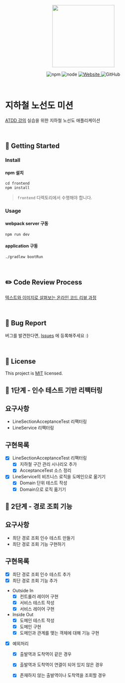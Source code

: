 <p align="center">
    <img width="200px;" src="https://raw.githubusercontent.com/woowacourse/atdd-subway-admin-frontend/master/images/main_logo.png"/>
</p>
<p align="center">
  <img alt="npm" src="https://img.shields.io/badge/npm-%3E%3D%205.5.0-blue">
  <img alt="node" src="https://img.shields.io/badge/node-%3E%3D%209.3.0-blue">
  <a href="https://edu.nextstep.camp/c/R89PYi5H" alt="nextstep atdd">
    <img alt="Website" src="https://img.shields.io/website?url=https%3A%2F%2Fedu.nextstep.camp%2Fc%2FR89PYi5H">
  </a>
  <img alt="GitHub" src="https://img.shields.io/github/license/next-step/atdd-subway-service">
</p>

<br>

# 지하철 노선도 미션
[ATDD 강의](https://edu.nextstep.camp/c/R89PYi5H) 실습을 위한 지하철 노선도 애플리케이션

<br>

## 🚀 Getting Started

### Install
#### npm 설치
```
cd frontend
npm install
```
> `frontend` 디렉토리에서 수행해야 합니다.

### Usage
#### webpack server 구동
```
npm run dev
```
#### application 구동
```
./gradlew bootRun
```
<br>

## ✏️ Code Review Process
[텍스트와 이미지로 살펴보는 온라인 코드 리뷰 과정](https://github.com/next-step/nextstep-docs/tree/master/codereview)

<br>

## 🐞 Bug Report

버그를 발견한다면, [Issues](https://github.com/next-step/atdd-subway-service/issues) 에 등록해주세요 :)

<br>

## 📝 License

This project is [MIT](https://github.com/next-step/atdd-subway-service/blob/master/LICENSE.md) licensed.


## 🚀 1단계 - 인수 테스트 기반 리팩터링
## 요구사항
- LineSectionAcceptanceTest 리팩터링
- LineService 리팩터링

## 구현목록
- [x] LineSectionAcceptanceTest 리팩터링
    - [x] 지하철 구간 관리 시나리오 추가
    - [x] AcceptanceTest 소스 정리
- [x] LineService의 비즈니스 로직을 도메인으로 옮기기
    - [x] Domain 단위 테스트 작성
    - [x] Domain으로 로직 옮기기

## 🚀 2단계 - 경로 조회 기능
## 요구사항
- 최단 경로 조회 인수 테스트 만들기
- 최단 경로 조회 기능 구현하기

## 구현목록
- [x] 최단 경로 조회 인수 테스트 추가
- [x] 최단 경로 조회 기능 추가
* Outside In
    - [x] 컨트롤러 레이어 구현
    - [x] 서비스 테스트 작성
    - [x] 서비스 레이어 구현
* Inside Out
    - [x] 도메인 테스트 작성
    - [x] 도메인 구현
    - [x] 도메인과 관계를 맺는 객체에 대해 기능 구현
- [x] 예외처리
    - [x] 출발역과 도착역이 같은 경우
    - [x] 출발역과 도착역이 연결이 되어 있지 않은 경우
    - [x] 존재하지 않는 출발역이나 도착역을 조회할 경우
    
